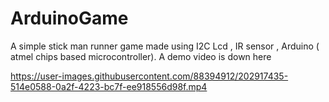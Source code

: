 # ArduinoGame
A simple stick man runner game made using I2C Lcd , IR sensor , Arduino ( atmel chips based microcontroller).
A demo video is down here 


https://user-images.githubusercontent.com/88394912/202917435-514e0588-0a2f-4223-bc7f-ee918556d98f.mp4






